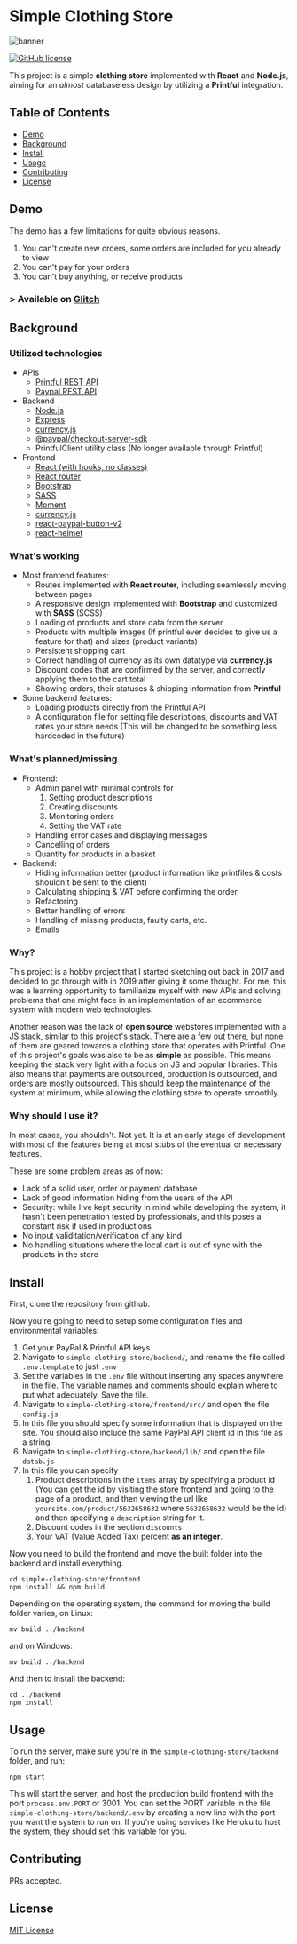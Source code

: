 # Simple Clothing Store

![banner](https://i.imgur.com/fg8F52a.png)

[![GitHub license](https://img.shields.io/github/license/kerkkoh/simple-clothing-store)](https://github.com/kerkkoh/simple-clothing-store/blob/master/LICENSE.md)

This project is a simple **clothing store** implemented with **React** and **Node.js**, aiming for an *almost* databaseless design by utilizing a **Printful** integration.

## Table of Contents

- [Demo](#demo)
- [Background](#background)
- [Install](#install)
- [Usage](#usage)
- [Contributing](#contributing)
- [License](#license)

## Demo

The demo has a few limitations for quite obvious reasons.
1. You can't create new orders, some orders are included for you already to view
2. You can't pay for your orders
3. You can't buy anything, or receive products

### > Available on [Glitch](https://simple-clothing-store.glitch.me)

## Background


### Utilized technologies
* APIs
  * [Printful REST API](https://www.printful.com/docs)
  * [Paypal REST API](https://developer.paypal.com/docs/api/overview/)
* Backend
  * [Node.js](https://nodejs.org/en/)
  * [Express](https://www.npmjs.com/package/express)
  * [currency.js](https://www.npmjs.com/package/currency.js)
  * [@paypal/checkout-server-sdk](https://www.npmjs.com/package/@paypal/checkout-server-sdk)
  * PrintfulClient utility class (No longer available through Printful)
* Frontend
  * [React (with hooks, no classes)](https://reactjs.org/docs/hooks-intro.html)
  * [React router](https://www.npmjs.com/package/react-router)
  * [Bootstrap](https://getbootstrap.com/)
  * [SASS](https://sass-lang.com/)
  * [Moment](https://www.npmjs.com/package/moment)
  * [currency.js](https://www.npmjs.com/package/currency.js)
  * [react-paypal-button-v2](https://www.npmjs.com/package/react-paypal-button-v2)
  * [react-helmet](https://www.npmjs.com/package/react-helmet)

### What's working
* Most frontend features:
  * Routes implemented with **React router**, including seamlessly moving between pages
  * A responsive design implemented with **Bootstrap** and customized with **SASS** (SCSS)
  * Loading of products and store data from the server
  * Products with multiple images (If printful ever decides to give us a feature for that) and sizes (product variants)
  * Persistent shopping cart
  * Correct handling of currency as its own datatype via **currency.js**
  * Discount codes that are confirmed by the server, and correctly applying them to the cart total
  * Showing orders, their statuses & shipping information from **Printful**
* Some backend features:
  * Loading products directly from the Printful API
  * A configuration file for setting file descriptions, discounts and VAT rates your store needs (This will be changed to be something less hardcoded in the future)

### What's planned/missing
* Frontend:
  * Admin panel with minimal controls for
    1. Setting product descriptions
    2. Creating discounts
    3. Monitoring orders
    4. Setting the VAT rate
  * Handling error cases and displaying messages
  * Cancelling of orders
  * Quantity for products in a basket
* Backend:
  * Hiding information better (product information like printfiles & costs shouldn't be sent to the client)
  * Calculating shipping & VAT before confirming the order
  * Refactoring
  * Better handling of errors
  * Handling of missing products, faulty carts, etc.
  * Emails

### Why?

This project is a hobby project that I started sketching out back in 2017 and decided to go through with in 2019 after giving it some thought. For me, this was a learning opportunity to familiarize myself with new APIs and solving problems that one might face in an implementation of an ecommerce system with modern web technologies.

Another reason was the lack of **open source** webstores implemented with a JS stack, similar to this project's stack. There are a few out there, but none of them are geared towards a clothing store that operates with Printful. One of this project's goals was also to be as **simple** as possible. This means keeping the stack very light with a focus on JS and popular libraries. This also means that payments are outsourced, production is outsourced, and orders are mostly outsourced. This should keep the maintenance of the system at minimum, while allowing the clothing store to operate smoothly.

### Why should I use it?

In most cases, you shouldn't. Not yet. It is at an early stage of development with most of the features being at most stubs of the eventual or necessary features.

These are some problem areas as of now:
  * Lack of a solid user, order or payment database
  * Lack of good information hiding from the users of the API
  * Security: while I've kept security in mind while developing the system, it hasn't been penetration tested by professionals, and this poses a constant risk if used in productions
  * No input validitation/verification of any kind
  * No handling situations where the local cart is out of sync with the products in the store

## Install

First, clone the repository from github.


Now you're going to need to setup some configuration files and environmental variables:
1. Get your PayPal & Printful API keys
2. Navigate to `simple-clothing-store/backend/`, and rename the file called `.env.template` to just `.env`
3. Set the variables in the `.env` file without inserting any spaces anywhere in the file. The variable names and comments should explain where to put what adequately. Save the file.
4. Navigate to `simple-clothing-store/frontend/src/` and open the file `config.js`
5. In this file you should specify some information that is displayed on the site. You should also include the same PayPal API client id in this file as a string.
6. Navigate to `simple-clothing-store/backend/lib/` and open the file `datab.js`
7. In this file you can specify
    1. Product descriptions in the `items` array by specifying a product id (You can get the id by visiting the store frontend and going to the page of a product, and then viewing the url like `yoursite.com/product/5632658632` where `5632658632` would be the id) and then specifying a `description` string for it.
    2. Discount codes in the section `discounts`
    3. Your VAT (Value Added Tax) percent **as an integer**.

Now you need to build the frontend and move the built folder into the backend and install everything.
```
cd simple-clothing-store/frontend
npm install && npm build
```
Depending on the operating system, the command for moving the build folder varies, on Linux:
```
mv build ../backend
```
and on Windows: 
```
mv build ../backend
```
And then to install the backend:
```
cd ../backend
npm install
```


## Usage

To run the server, make sure you're in the `simple-clothing-store/backend` folder, and run:
```
npm start
```
This will start the server, and host the production build frontend with the port `process.env.PORT` or 3001. You can set the PORT variable in the file `simple-clothing-store/backend/.env` by creating a new line with the port you want the system to run on. If you're using services like Heroku to host the system, they should set this variable for you.

## Contributing

PRs accepted.

## License

[MIT License](https://github.com/kerkkoh/simple-clothing-store/LICENSE.md)

